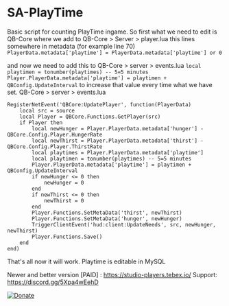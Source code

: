 # SA-PlayTime

Basic script for counting PlayTime ingame. So first what we need to edit is QB-Core where we add to QB-Core > Server > player.lua this lines
somewhere in metadata (for example line 70)
```PlayerData.metadata['playtime'] = PlayerData.metadata['playtime'] or 0```

and now we need to add this to QB-Core > server > events.lua ```local playtimen = tonumber(playtimes) -- 5=5 minutes
        Player.PlayerData.metadata['playtime'] = playtimen + QBConfig.UpdateInterval``` to increase that value every time what we have set.
QB-Core > server > events.lua 
```
RegisterNetEvent('QBCore:UpdatePlayer', function(PlayerData)
    local src = source
    local Player = QBCore.Functions.GetPlayer(src)
    if Player then
        local newHunger = Player.PlayerData.metadata['hunger'] - QBCore.Config.Player.HungerRate
        local newThirst = Player.PlayerData.metadata['thirst'] - QBCore.Config.Player.ThirstRate
        local playtimes = Player.PlayerData.metadata['playtime']
        local playtimen = tonumber(playtimes) -- 5=5 minutes
        Player.PlayerData.metadata['playtime'] = playtimen + QBConfig.UpdateInterval
        if newHunger <= 0 then
            newHunger = 0
        end
        if newThirst <= 0 then
            newThirst = 0
        end
        Player.Functions.SetMetaData('thirst', newThirst)
        Player.Functions.SetMetaData('hunger', newHunger)
        TriggerClientEvent('hud:client:UpdateNeeds', src, newHunger, newThirst)
        Player.Functions.Save()
    end
end)
```

That's all now it will work. Playtime is editable in MySQL

Newer and better version [PAID] : https://studio-players.tebex.io/
Support: https://discord.gg/5Xpa4wEehD

[![Donate](https://img.shields.io/badge/Donate-PayPal-green.svg)](https://www.paypal.com/donate/?hosted_button_id=D2C3TTRXZSUQN)

